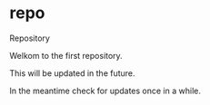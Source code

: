 # repo
Repository

Welkom to the first repository.

This will be updated in the future.

In the meantime check for updates once in a while.
